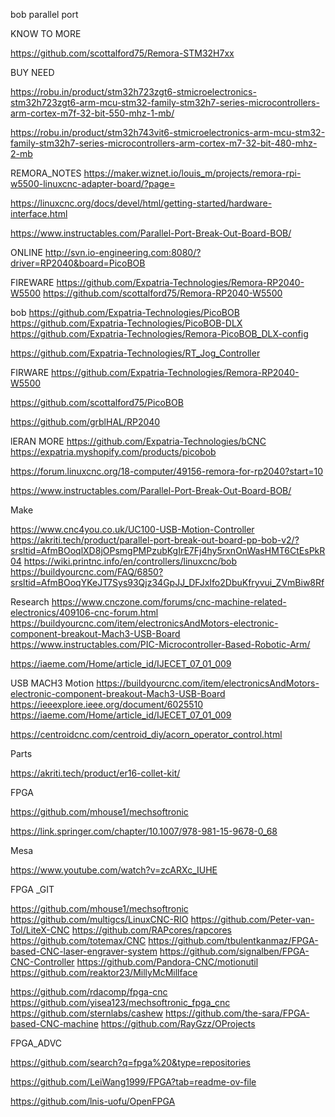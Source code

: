 bob parallel port


KNOW TO MORE

https://github.com/scottalford75/Remora-STM32H7xx



BUY NEED


https://robu.in/product/stm32h723zgt6-stmicroelectronics-stm32h723zgt6-arm-mcu-stm32-family-stm32h7-series-microcontrollers-arm-cortex-m7f-32-bit-550-mhz-1-mb/


https://robu.in/product/stm32h743vit6-stmicroelectronics-arm-mcu-stm32-family-stm32h7-series-microcontrollers-arm-cortex-m7-32-bit-480-mhz-2-mb



REMORA_NOTES
https://maker.wiznet.io/louis_m/projects/remora-rpi-w5500-linuxcnc-adapter-board/?page=



https://linuxcnc.org/docs/devel/html/getting-started/hardware-interface.html





https://www.instructables.com/Parallel-Port-Break-Out-Board-BOB/



ONLINE 
http://svn.io-engineering.com:8080/?driver=RP2040&board=PicoBOB




FIREWARE
https://github.com/Expatria-Technologies/Remora-RP2040-W5500
https://github.com/scottalford75/Remora-RP2040-W5500


bob
https://github.com/Expatria-Technologies/PicoBOB
https://github.com/Expatria-Technologies/PicoBOB-DLX
https://github.com/Expatria-Technologies/Remora-PicoBOB_DLX-config



https://github.com/Expatria-Technologies/RT_Jog_Controller


FIRWARE
https://github.com/Expatria-Technologies/Remora-RP2040-W5500

https://github.com/scottalford75/PicoBOB




https://github.com/grblHAL/RP2040



lERAN MORE
https://github.com/Expatria-Technologies/bCNC
https://expatria.myshopify.com/products/picobob





https://forum.linuxcnc.org/18-computer/49156-remora-for-rp2040?start=10










https://www.instructables.com/Parallel-Port-Break-Out-Board-BOB/


Make 

https://www.cnc4you.co.uk/UC100-USB-Motion-Controller
https://akriti.tech/product/parallel-port-break-out-board-pp-bob-v2/?srsltid=AfmBOoqlXD8jOPsmgPMPzubKgIrE7Fj4hy5rxnOnWasHMT6CtEsPkR04
https://wiki.printnc.info/en/controllers/linuxcnc/bob
https://buildyourcnc.com/FAQ/6850?srsltid=AfmBOoqYKeJT7Sys93Qjz34GpJJ_DFJxIfo2DbuKfryvui_ZVmBiw8Rf





Research
https://www.cnczone.com/forums/cnc-machine-related-electronics/409106-cnc-forum.html
https://buildyourcnc.com/item/electronicsAndMotors-electronic-component-breakout-Mach3-USB-Board
https://www.instructables.com/PIC-Microcontroller-Based-Robotic-Arm/




https://iaeme.com/Home/article_id/IJECET_07_01_009







USB MACH3 Motion
https://buildyourcnc.com/item/electronicsAndMotors-electronic-component-breakout-Mach3-USB-Board
https://ieeexplore.ieee.org/document/6025510
https://iaeme.com/Home/article_id/IJECET_07_01_009



https://centroidcnc.com/centroid_diy/acorn_operator_control.html


Parts

https://akriti.tech/product/er16-collet-kit/



FPGA

https://github.com/mhouse1/mechsoftronic

https://link.springer.com/chapter/10.1007/978-981-15-9678-0_68





Mesa


https://www.youtube.com/watch?v=zcARXc_IUHE





FPGA _GIT

https://github.com/mhouse1/mechsoftronic
https://github.com/multigcs/LinuxCNC-RIO
https://github.com/Peter-van-Tol/LiteX-CNC
https://github.com/RAPcores/rapcores
https://github.com/totemax/CNC
https://github.com/tbulentkanmaz/FPGA-based-CNC-laser-engraver-system
https://github.com/signalben/FPGA-CNC-Controller
https://github.com/Pandora-CNC/motionutil
https://github.com/reaktor23/MillyMcMillface


https://github.com/rdacomp/fpga-cnc
https://github.com/yisea123/mechsoftronic_fpga_cnc
https://github.com/sternlabs/cashew
https://github.com/the-sara/FPGA-based-CNC-machine
https://github.com/RayGzz/OProjects









FPGA_ADVC

https://github.com/search?q=fpga%20&type=repositories


https://github.com/LeiWang1999/FPGA?tab=readme-ov-file




https://github.com/lnis-uofu/OpenFPGA

